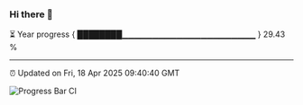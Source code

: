 ### Hi there 👋

⏳ Year progress { ████████▁▁▁▁▁▁▁▁▁▁▁▁▁▁▁▁▁▁▁▁▁▁ } 29.43 %

---

⏰ Updated on Fri, 18 Apr 2025 09:40:40 GMT

![Progress Bar CI](https://github.com/IshwaranRudhara/GIT-ACTION/workflows/Progress%20Bar%20CI/badge.svg)
